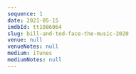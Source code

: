 ```yaml
---
sequence: 1
date: 2021-05-15
imdbId: tt1086064
slug: bill-and-ted-face-the-music-2020
venue: null
venueNotes: null
medium: iTunes
mediumNotes: null
---
```


